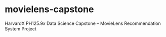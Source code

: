 # movielens-capstone
HarvardX PH125.9x Data Science Capstone – MovieLens Recommendation System Project

